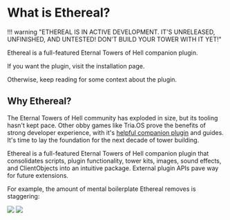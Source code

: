 # What is Ethereal?

!!! warning "ETHEREAL IS IN ACTIVE DEVELOPMENT. IT'S UNRELEASED, UNFINISHED, AND UNTESTED!  DON'T BUILD YOUR TOWER WITH IT YET!"

Ethereal is a full-featured Eternal Towers of Hell companion plugin.

If you want the plugin, visit the installation page.

Otherwise, keep reading for some context about the plugin.

## Why Ethereal?

The Eternal Towers of Hell community has exploded in size, but its tooling
hasn't kept pace. Other obby games like Tria.OS prove the benefits of strong
developer experience, with it's [helpful companion plugin][Tria.OS Companion Plugin]
and guides. It's time to lay the foundation for the next decade of tower
building.

Ethereal is a full-featured Eternal Towers of Hell companion plugin that
consolidates scripts, plugin functionality, tower kits, images, sound effects,
and ClientObjects into an intuitive package. External plugin APIs pave way for
future extensions.

For example, the amount of mental boilerplate Ethereal removes is staggering:

<image src="../images/others-to-ethereal-light.png" class="only-light" />
<image src="../images/others-to-ethereal-dark.png" class="only-dark" />

[Tria.OS Companion Plugin]: https://github.com/Tria-Studio/Tria-OS-Plugin
